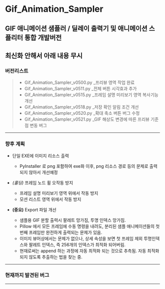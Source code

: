 # Gif_Animation_Sampler
## GIF 애니메이션 샘플러 / 딜레이 출력기 및 애니메이션 스플리터 통합 개발버전

## 최신화 안해서 아래 내용 무시

### 버전리스트
> - Gif_Animation_Sampler_v0500.py _프리뷰 영역 작업 완료
> - Gif_Animation_Sampler_v0511.py _전체 버튼 시각효과 추가
> - Gif_Animation_Sampler_v0515.py _프레임 설명 미리보기 영역 복사기능 개선
> - Gif_Animation_Sampler_v0518.py _저장 확인 알림 조건 개선
> - Gif_Animation_Sampler_v0520.py _확대 축소 버튼 버그 수정
> - Gif_Animation_Sampler_v0521.py _GIF 해상도 변경에 따른 프리뷰 기준점 변동 버그

---

### 향후 계획

- 단일 EXE에 이미지 리소스 출력
    - PyInstaller 로 png 포함하여 exe화 이후, png 리소스 경로 등의 문제로 출력되지 않아서 개선예정

- *(홀딩)* 프레임 노드 휠 오작동 방지 
    - 프레임 설명 미리보기 영역 위에서 작동 방지
    - 모션 리스트 영역 위에서 작동 방지

- **(중요)** Export 파일 개선
    - 샘플용 GIF 분할 출력시 팔레트 망가짐, 투명 인덱스 망가짐.
    - Pillow 에서 모든 프레임에 수동 명령을 내려도, 분리된 샘플 애니메이션들의 첫번째 프레임만 완전하게 출력되는 문제가 있음.
    - 이미지 뷰어상에서는 문제가 없으나, 상세 속성을 보면 첫 프레임 제외 투명인덱스와 팔레트 인덱스, 즉 256개의 인덱스가 최적화 되어버림.
    - 현재로써는 append 하는 과정에 자동 최적화 되는 것으로 추측됨. 자동 최적화 되지 않도록 추출하는 법을 찾는 중.

---


### 현재까지 발견된 버그

---
